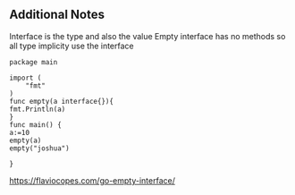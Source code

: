 ## Additional Notes

Interface is the type and also the value
Empty interface has no methods so all type implicity use the interface

```
package main

import (
	"fmt"
)
func empty(a interface{}){
fmt.Println(a)
}
func main() {
a:=10
empty(a)
empty("joshua")
	
}

```

https://flaviocopes.com/go-empty-interface/ 